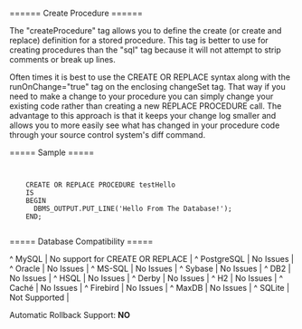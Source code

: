 ====== Create Procedure ======

The "createProcedure" tag allows you to define the create (or create and replace) definition for a stored procedure. This tag is better to use for creating procedures than the "sql" tag because it will not attempt to strip comments or break up lines.

Often times it is best to use the CREATE OR REPLACE syntax along with the runOnChange="true" tag on the enclosing changeSet tag. That way if you need to make a change to your procedure you can simply change your existing code rather than creating a new REPLACE PROCEDURE call. The advantage to this approach is that it keeps your change log smaller and allows you to more easily see what has changed in your procedure code through your source control system's diff command.

===== Sample =====

<code xml>
<createProcedure>
    CREATE OR REPLACE PROCEDURE testHello
    IS
    BEGIN
      DBMS_OUTPUT.PUT_LINE('Hello From The Database!');
    END;
</createProcedure>
</code>




===== Database Compatibility =====

^ MySQL  | No support for CREATE OR REPLACE  | 
^ PostgreSQL  | No Issues  | 
^ Oracle  | No Issues  | 
^ MS-SQL  | No Issues  | 
^ Sybase  | No Issues  | 
^ DB2  | No Issues  | 
^ HSQL  | No Issues  | 
^ Derby  | No Issues  | 
^ H2  | No Issues  | 
^ Caché  | No Issues  | 
^ Firebird  | No Issues  | 
^ MaxDB  | No Issues  | 
^ SQLite  | Not Supported  |

Automatic Rollback Support: **NO**
